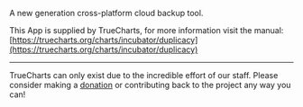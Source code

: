 A new generation cross-platform cloud backup tool.

This App is supplied by TrueCharts, for more information visit the manual: [https://truecharts.org/charts/incubator/duplicacy](https://truecharts.org/charts/incubator/duplicacy)

---

TrueCharts can only exist due to the incredible effort of our staff.
Please consider making a [donation](https://truecharts.org/sponsor) or contributing back to the project any way you can!
